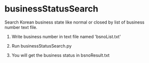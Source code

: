 # businessStatusSearch

Search Korean business state like normal or closed by list of business number text file.

1. Write business number in text file named 'bsnoList.txt'

2. Run businessStatusSearch.py

4. You will get the business status in bsnoResult.txt
